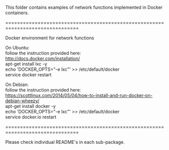 This folder contains examples of network functions implemented in Docker 
containers.

===============================================================================

Docker environment for network functions

 On Ubuntu:  
      follow the instruction provided here:  
           http://docs.docker.com/installation/  
      apt-get install lxc -y  
      echo 'DOCKER_OPTS="-e lxc"' >> /etc/default/docker  
      service docker restart

 On Debian:  
      follow the instruction provided here:  
          https://scottlinux.com/2014/05/04/how-to-install-and-run-docker-on-debian-wheezy/  
          apt-get install docker -y  
          echo 'DOCKER_OPTS="-e lxc"' >> /etc/default/docker  
          service docker.io restart  
        
===============================================================================

Please check individual README's in each sub-package.

